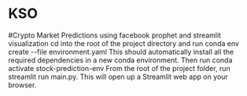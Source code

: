 # KSO
#Crypto Market Predictions using facebook prophet and streamlit visualization
cd into the root of the project directory and run conda env create --file environment.yaml
This should automatically install all the required dependencies in a new conda environment.
Then run conda activate stock-prediction-env
From the root of the project folder, run streamlit run main.py. This will open up a Streamlit web app on your browser.
